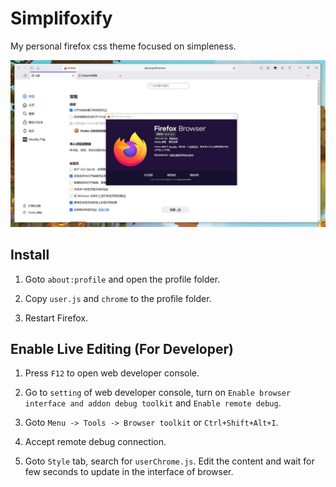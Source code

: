 # Simplifoxify

My personal firefox css theme focused on simpleness.

![](preview.jpg)

## Install

1. Goto `about:profile` and open the profile folder.

2. Copy `user.js` and `chrome` to the profile folder.

3. Restart Firefox.

## Enable Live Editing (For Developer)

1. Press `F12` to open web developer console.

2. Go to `setting` of web developer console, turn on `Enable browser interface and addon debug toolkit` and `Enable remote debug`.

3. Goto `Menu -> Tools -> Browser toolkit` or `Ctrl+Shift+Alt+I`.

4. Accept remote debug connection.

5. Goto `Style` tab, search for `userChrome.js`. Edit the content and wait for few seconds to update in the interface of browser.